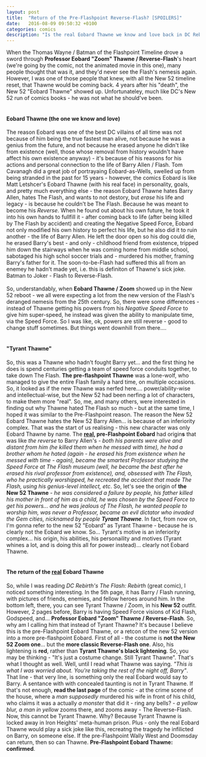 ```yaml
---
layout: post
title:  "Return of the Pre-Flashpoint Reverse-Flash? [SPOILERS]"
date:   2016-08-09 09:50:32 +0100
categories: comics
description: "Is the real Eobard Thawne we know and love back in DC Rebirth? [MAJOR Spoilers for the Flash comics and CW show]"
---
```

When the Thomas Wayne / Batman of the Flashpoint Timeline drove a sword through <b>Professor Eobard "Zoom" Thawne / Reverse-Flash</b>'s heart (we're going by the comic, not the animated movie in this one), many people thought that was it, and they'd never see the Flash's nemesis again. However, I was one of those people that knew, with all the New 52 timeline reset, that Thawne would be coming back. 4 years after his "death", the New 52 "Eobard Thawne" showed up. Unfortunateley, much like DC's New 52 run of comics books - he was not what he should've been.
<br>
<br>
<h4>Eobard Thawne (the one we know and love)</h4>
The reason Eobard was one of the best DC villains of all time was not because of him being the true fastest man alive, not because he was a genius from the future, and not because he erased anyone he didn't like from existence (well, those whose removal from history wouldn't have affect his own existence anyway) - it's because of his reasons for his actions and personal connection to the life of Barry Allen / Flash. Tom Cavanagh did a great job of portrayaing Eobard-as-Wells, swelled up from being stranded in the past for 15 years - however, the comics Eobard is like Matt Letshcer's Eobard Thawne (with his real face) in personality, goals, and pretty much everything else - the reason Eobard Thawne hates Barry Allen, hates The Flash, and wants to not destory, but <i>erase</i> his life and legacy - is because he couldn't be The Flash. Because he was meant to become his <i>Reverse</i>. When he found out about his own future, he took it into his own hands to fullfill it - after coming back to life (after being killed by The Flash by accident) and creating the Negative Speed Force, Eobard not only modified his own history to perfect his life, but he also did it to ruin another - the life of Barry Allen. He left the door open so his dog could die, he erased Barry's best - and only - childhood friend from existence, tripped him down the stairways when he was coming home from middle school, sabotaged his high schol soccer trials and - murdered his mother, framing Barry's father for it. The soon-to-be-Flash had suffered this all from an enemey he hadn't made yet, i.e. this is definiton of Thawne's sick joke. Batman to Joker - Flash to Reverse-Flash.
<br>
<br>
So, understandably, when <b>Eobard Thawne / Zoom</b> showed up in the New 52 reboot - we all were expecting a lot from the new version of the Flash's deranged nemesis from the 25th century. So, there were some differences - instead of Thawne getting his powers from his <i>Negative Speed Force</i> to give him super-speed, he instead was given the ability to manipulate time, via the Speed Force. So I was like, ok, powers are still reverse - good to change stuff sometimes. But things went downhill from there....
<br>
<br>
<h4>"Tyrant Thawne"</h4>
So, this was a Thawne who hadn't fought Barry yet... and the first thing he does is spend centuries getting a team of speed force conduits together, to take down The Flash. <b>The pre-flashpoint Thawne</b> was a lone-wolf, who managed to give the entire Flash family a hard time, on multiple occasions. So, it looked as if the new Thawne was nerfed here.... power/ability-wise and intellectual-wise, but the New 52 had been nerfing a lot of characters, to make them more "real". So, me, and many others, were interested in finding out why Thawne hated The Flash so much - but at the same time, I hoped it was similar to the Pre-Flashpoint reason. The reason the New 52 Eobard Thawne hates the New 52 Barry Allen... is because of an inferiority complex. That was the start of us realising - this new character was only Eobard Thawne by name. The <b><u>real</u>, pre-Flashpoint Eobard</b> had origin<b>s</b> that was like <i>the reverse</i> to Barry Allen's - <i>both his parents were alive and distant from him (he killed them when he messed with time), he had a brother whom he hated (again - he erased his from existence when he messed with time - again), became the smartest Professor studying the Speed Force at The Flash museum (well, he became the <i>best</i> after he erased his rival professor from existence), and, obsessed with The Flash, who he practically worshipped, he recreated the accident that made The Flash, using his genius-level intellect, etc</i>. So, let's see the origin of <b>the New 52 Thawne</b> - <i>he was considered a failure by people, his father killed his mother in front of him as a child, he was <i>chosen</i> by the Speed Force to get his powers... and he was jealous of The Flash, he wanted people to worship him, was never a Professor, became an evil dictator who invaded the Gem cities, nicknamed by people <b>Tyrant Thawne</b></i>. In fact, from now on, I'm gonna refer to the new 52 "Eobard" as Tyrant Thawne - because he is clearly not the Eobard we know. So... Tyrant's motive is an inferiority complex... his origin, his abilities, his personaility and motives (Tyrant whines a lot, and is doing this all for power instead)... clearly not Eobard Thawne.
<br>
<br>
<h4>The return of the <u>real</u> Eobard Thawne</h4>
So, while I was reading <i>DC Rebirth's The Flash: Rebirth</i> (great comic), I noticed something interesting. In the 5th page, it has Barry / Flash running, with pictures of friends, enemies, and fellow heroes around him. In the bottom left, there, you can see Tyrant Thawne / Zoom, in his <b>New 52</b> outfit. However, 2 pages before, Barry is having Speed Force visions of Kid Flash, Godspeed, and... <b>Professor Eobard "Zoom" Thawne / Reverse-Flash</b>. So, why am I calling him that instead of Tyrant Thawne? It's because I believe this is the pre-Flashpoint Eobard Thawne, or a retcon of the new 52 version into a more pre-flashpoint Eobard. First of all - the costume is <b>not the New 52 Zoom one</b>... but the <b>more classic Reverse-Flash one</b>. Also, his lightening is <b>red</b>, rather than <b>Tyrant Thawne's black lightening</b>. So, you may be thinking - "It's just a costume change. Still Tyrant Thawne". That's what I thought as well. Well, until I read what Thawne was saying. <i>"This is what I was worried about. You're taking the rest of the night off, Barry"</i>. That line - that very line, is something only the real Eobard would say to Barry. A sentance with with concealed taunting is not in Tyrant Thawne. If that's not enough, <b>read the last page</b> of the comic - at the crime scene of the house, where a <i>man supposedly</i> murdered his wife in front of his child, who claims it was a actually <i>a monster</i> that did it - ring any bells? - <i>a yellow blur, a man in yellow</i> zooms there, and zooms away - The Reverse-Flash. Now, this cannot be Tyrant Thawne. Why? Because Tyrant Thawne is locked away in Iron Heights' meta-human prison. Plus - only the real Eobard Thawne would play a sick joke like this, recreatng the tragedy he infilicted on Barry, on someone else. If the pre-Flashpoint Wally West and Doomsday can return, then so can Thawne. <b>Pre-Flashpoint Eobard Thawne: confirmed</b>.